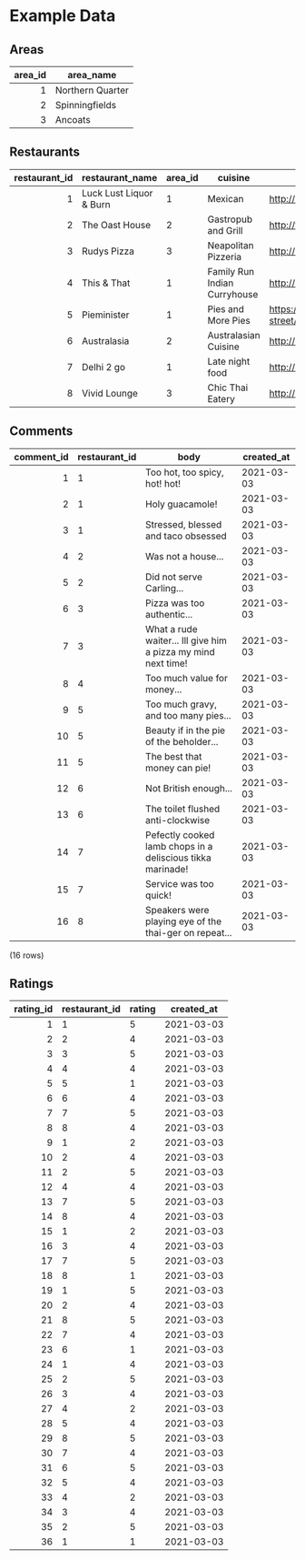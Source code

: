 # Example Data

## Areas

| area_id | area_name        |
| ------: | ---------------- |
|       1 | Northern Quarter |
|       2 | Spinningfields   |
|       3 | Ancoats          |

## Restaurants

| restaurant_id | restaurant_name         | area_id | cuisine                      | website                                                  |
| ------------: | ----------------------- | ------- | ---------------------------- | -------------------------------------------------------- |
|             1 | Luck Lust Liquor & Burn | 1       | Mexican                      | http://lucklustliquorburn.com/                           |
|             2 | The Oast House          | 2       | Gastropub and Grill          | http://theoasthouse.uk.com/                              |
|             3 | Rudys Pizza             | 3       | Neapolitan Pizzeria          | http://rudyspizza.co.uk/                                 |
|             4 | This & That             | 1       | Family Run Indian Curryhouse | http://www.thisandthatcafe.co.uk/                        |
|             5 | Pieminister             | 1       | Pies and More Pies           | https://www.pieminister.co.uk/restaurants/church-street/ |
|             6 | Australasia             | 2       | Australasian Cuisine         | http://australasia.uk.com/                               |
|             7 | Delhi 2 go              | 1       | Late night food              | http://delhi2go-online.co.uk/                            |
|             8 | Vivid Lounge            | 3       | Chic Thai Eatery             | http://www.vividlounge.uk/                               |

## Comments

| comment_id | restaurant_id | body                                                          | created_at |
| ---------: | ------------- | ------------------------------------------------------------- | ---------- |
|          1 | 1             | Too hot, too spicy, hot! hot!                                 | 2021-03-03 |
|          2 | 1             | Holy guacamole!                                               | 2021-03-03 |
|          3 | 1             | Stressed, blessed and taco obsessed                           | 2021-03-03 |
|          4 | 2             | Was not a house...                                            | 2021-03-03 |
|          5 | 2             | Did not serve Carling...                                      | 2021-03-03 |
|          6 | 3             | Pizza was too authentic...                                    | 2021-03-03 |
|          7 | 3             | What a rude waiter... Ill give him a pizza my mind next time! | 2021-03-03 |
|          8 | 4             | Too much value for money...                                   | 2021-03-03 |
|          9 | 5             | Too much gravy, and too many pies...                          | 2021-03-03 |
|         10 | 5             | Beauty if in the pie of the beholder...                       | 2021-03-03 |
|         11 | 5             | The best that money can pie!                                  | 2021-03-03 |
|         12 | 6             | Not British enough...                                         | 2021-03-03 |
|         13 | 6             | The toilet flushed anti-clockwise                             | 2021-03-03 |
|         14 | 7             | Pefectly cooked lamb chops in a deliscious tikka marinade!    | 2021-03-03 |
|         15 | 7             | Service was too quick!                                        | 2021-03-03 |
|         16 | 8             | Speakers were playing eye of the thai-ger on repeat...        | 2021-03-03 |

(16 rows)

## Ratings

| rating_id | restaurant_id | rating | created_at |
| --------: | ------------- | ------ | ---------- |
|         1 | 1             | 5      | 2021-03-03 |
|         2 | 2             | 4      | 2021-03-03 |
|         3 | 3             | 5      | 2021-03-03 |
|         4 | 4             | 4      | 2021-03-03 |
|         5 | 5             | 1      | 2021-03-03 |
|         6 | 6             | 4      | 2021-03-03 |
|         7 | 7             | 5      | 2021-03-03 |
|         8 | 8             | 4      | 2021-03-03 |
|         9 | 1             | 2      | 2021-03-03 |
|        10 | 2             | 4      | 2021-03-03 |
|        11 | 2             | 5      | 2021-03-03 |
|        12 | 4             | 4      | 2021-03-03 |
|        13 | 7             | 5      | 2021-03-03 |
|        14 | 8             | 4      | 2021-03-03 |
|        15 | 1             | 2      | 2021-03-03 |
|        16 | 3             | 4      | 2021-03-03 |
|        17 | 7             | 5      | 2021-03-03 |
|        18 | 8             | 1      | 2021-03-03 |
|        19 | 1             | 5      | 2021-03-03 |
|        20 | 2             | 4      | 2021-03-03 |
|        21 | 8             | 5      | 2021-03-03 |
|        22 | 7             | 4      | 2021-03-03 |
|        23 | 6             | 1      | 2021-03-03 |
|        24 | 1             | 4      | 2021-03-03 |
|        25 | 2             | 5      | 2021-03-03 |
|        26 | 3             | 4      | 2021-03-03 |
|        27 | 4             | 2      | 2021-03-03 |
|        28 | 5             | 4      | 2021-03-03 |
|        29 | 8             | 5      | 2021-03-03 |
|        30 | 7             | 4      | 2021-03-03 |
|        31 | 6             | 5      | 2021-03-03 |
|        32 | 5             | 4      | 2021-03-03 |
|        33 | 4             | 2      | 2021-03-03 |
|        34 | 3             | 4      | 2021-03-03 |
|        35 | 2             | 5      | 2021-03-03 |
|        36 | 1             | 1      | 2021-03-03 |
